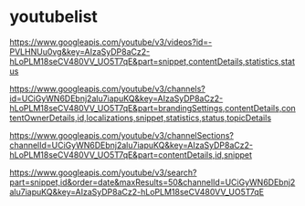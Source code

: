 # youtubelist

https://www.googleapis.com/youtube/v3/videos?id=-PVLHNUu0vg&key=AIzaSyDP8aCz2-hLoPLM18seCV480VV_UO5T7qE&part=snippet,contentDetails,statistics,status

https://www.googleapis.com/youtube/v3/channels?id=UCiGyWN6DEbnj2alu7iapuKQ&key=AIzaSyDP8aCz2-hLoPLM18seCV480VV_UO5T7qE&part=brandingSettings,contentDetails,contentOwnerDetails,id,localizations,snippet,statistics,status,topicDetails

https://www.googleapis.com/youtube/v3/channelSections?channelId=UCiGyWN6DEbnj2alu7iapuKQ&key=AIzaSyDP8aCz2-hLoPLM18seCV480VV_UO5T7qE&part=contentDetails,id,snippet

https://www.googleapis.com/youtube/v3/search?part=snippet,id&order=date&maxResults=50&channelId=UCiGyWN6DEbnj2alu7iapuKQ&key=AIzaSyDP8aCz2-hLoPLM18seCV480VV_UO5T7qE
